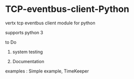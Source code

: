 # TCP-eventbus-client-Python
vertx tcp eventbus client module for python

supports  python 3

to Do

1) system testing

2) Documentation

examples :
Simple example,
TimeKeeper




